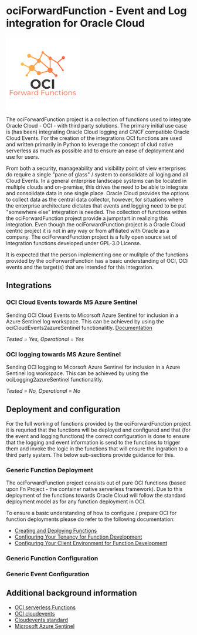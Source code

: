 # ociForwardFunction - Event and Log integration for Oracle Cloud
![](/doc/OCIForwardFunctions.png)

The ociForwardFunction project is a collection of functions used to integrate Oracle Cloud - OCI - with third party solutions. The primary initial use case is (has been) integrating Oracle Cloud logging and CNCF compatible Oracle Cloud Events. For the creation of the integrations OCI functions are used and written primarily in Python to leverage the concept of clud native serverless as much as possible and to ensure an ease of deployment and use for users. 

From both a security, manageability and visibility point of view enterprises do require a single "pane of glass" / system to consolidate all loging and all Cloud Events. In a general enterprise landscape systems can be located in multiple clouds and on-premise, this drives the need to be able to integrate and consolidate data in one single place. Oracle Cloud provides the options to collect data as the central data collector, however, for situations where the enterprise architecture dictates that events and logging need to be put "somewhere else" integration is needed. The collection of functions within the ociForwardFunction project provide a jumpstart in realizing this integration. Even though the ociForwardFunction project is a Oracle Cloud centric project it is not in any way or from affiliated with Oracle as a company. The ociForwardFunction project is a fully open source set of integration functions developed under GPL-3.0 License. 

It is expected that the person implementing one or mulitple of the functions provided by the ociForwardFunction has a basic understanding of OCI, OCI events and the target(s) that are intended for this integration.  

## Integrations

### OCI Cloud Events towards MS Azure Sentinel
Sending OCI Cloud Events to Micorsoft Azure Sentinel for inclusion in a Azure Sentinel log workspace. This can be achieved by using the ociCloudEvents2azureSentinel functionalitly. [Documentation](ociCloudEvents2azureSentinel/README.md)

*Tested = Yes, Operational = Yes*

### OCI logging towards MS Azure Sentinel
Sending OCI logging to Micorsoft Azure Sentinel for inclusion in a Azure Sentinel log workspace. This can be achieved by using the ociLogging2azureSentinel functionalitly.

*Tested = No, Operational = No*

## Deployment and configuration
For the full working of functions provided by the ociForwardFunction project it is requried that the functions will be deployed and configured and that (for the event and logging functions) the correct configuration is done to ensure that the logging and event information is send to the functions to trigger them and invoke the logic in the functions that will ensure the ingration to a third party system. The below sub-sections provide guidance for this. 

### Generic Function Deployment
The ociForwardFunction project consists out of pure OCI functions (based upon Fn Project - the container native serverless framework). Due to this deployment of the functions towards Oracle Cloud will follow the standard deployment model as for any function deployment in OCI. 

To ensure a basic understanding of how to configure / prepare OCI for function deployments please do refer to the following documentation:
* [Creating and Deploying Functions](https://docs.cloud.oracle.com/en-us/iaas/Content/Functions/Tasks/functionsuploading.htm)
* [Configuring Your Tenancy for Function Development](https://docs.cloud.oracle.com/en-us/iaas/Content/Functions/Tasks/functionsuploading.htm)
* [Configuring Your Client Environment for Function Development](https://docs.cloud.oracle.com/en-us/iaas/Content/Functions/Tasks/functionsconfiguringclient.htm#Configuring_Your_Client_Environment_for_Function_Development)

### Generic Function Configuration

### Generic Event Configuration 

## Additional background information
* [OCI serverless Functions](https://docs.cloud.oracle.com/en-us/iaas/Content/Functions/Concepts/functionsoverview.htm)
* [OCI cloudevents](https://docs.cloud.oracle.com/en-us/iaas/Content/Events/Concepts/eventsoverview.htm)
* [Cloudevents standard](https://cloudevents.io/)
* [Microsoft Azure Sentinel](https://docs.microsoft.com/en-us/azure/sentinel/overview)
